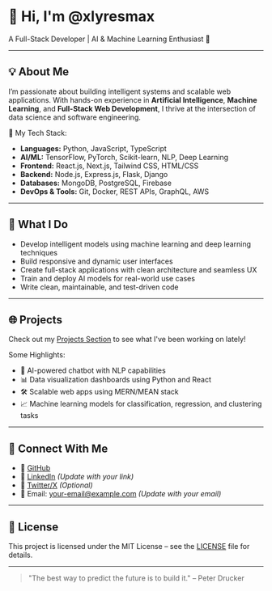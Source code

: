 # 👋 Hi, I'm @xlyresmax  
A Full-Stack Developer | AI & Machine Learning Enthusiast 🚀  

---

## 💡 About Me

I’m passionate about building intelligent systems and scalable web applications. With hands-on experience in **Artificial Intelligence**, **Machine Learning**, and **Full-Stack Web Development**, I thrive at the intersection of data science and software engineering.

🔧 My Tech Stack:
- **Languages:** Python, JavaScript, TypeScript
- **AI/ML:** TensorFlow, PyTorch, Scikit-learn, NLP, Deep Learning
- **Frontend:** React.js, Next.js, Tailwind CSS, HTML/CSS
- **Backend:** Node.js, Express.js, Flask, Django
- **Databases:** MongoDB, PostgreSQL, Firebase
- **DevOps & Tools:** Git, Docker, REST APIs, GraphQL, AWS

---

## 🧪 What I Do

- Develop intelligent models using machine learning and deep learning techniques
- Build responsive and dynamic user interfaces
- Create full-stack applications with clean architecture and seamless UX
- Train and deploy AI models for real-world use cases
- Write clean, maintainable, and test-driven code

---

## 🌐 Projects

Check out my [Projects Section](https://github.com/xlyresmax?tab=repositories) to see what I've been working on lately!

Some Highlights:
- 🤖 AI-powered chatbot with NLP capabilities
- 📊 Data visualization dashboards using Python and React
- 🛠️ Scalable web apps using MERN/MEAN stack
- 📈 Machine learning models for classification, regression, and clustering tasks

---

## 🔗 Connect With Me 

- 🐙 [GitHub](https://github.com/xlyresmax) 
- 💼 [LinkedIn](https://linkedin.com/in/your-link)  *(Update with your link)*
- 🐣 [Twitter/X](https://twitter.com/your-handle)  *(Optional)*
- 📧 Email: your-email@example.com *(Update with your email)*

---

## 📜 License

This project is licensed under the MIT License – see the [LICENSE](LICENSE) file for details.

---

> "The best way to predict the future is to build it." – Peter Drucker
